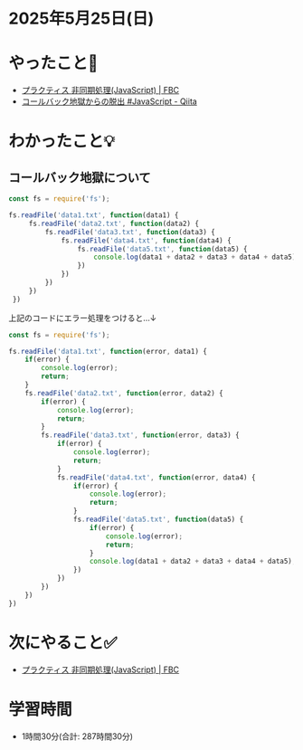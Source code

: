 # 2025年5月25日(日)

# やったこと📝

- [プラクティス 非同期処理\(JavaScript\) \| FBC](https://bootcamp.fjord.jp/practices/204)
- [コールバック地獄からの脱出 \#JavaScript \- Qiita](https://qiita.com/umeko2015/items/2fdb2785eac8f4117f23)
# わかったこと💡

## コールバック地獄について
```javascript
const fs = require('fs');

fs.readFile('data1.txt', function(data1) {
     fs.readFile('data2.txt', function(data2) {
         fs.readFile('data3.txt', function(data3) {
             fs.readFile('data4.txt', function(data4) {
                 fs.readFile('data5.txt', function(data5) {
                     console.log(data1 + data2 + data3 + data4 + data5);
                 })
             })
         })
     })
 })
```
上記のコードにエラー処理をつけると…↓
```javascript
const fs = require('fs');

fs.readFile('data1.txt', function(error, data1) {
    if(error) {
        console.log(error);
        return;
    }
    fs.readFile('data2.txt', function(error, data2) {
        if(error) {
            console.log(error);
            return;
        }
        fs.readFile('data3.txt', function(error, data3) {
            if(error) {
                console.log(error);
                return;
            }
            fs.readFile('data4.txt', function(error, data4) {
                if(error) {
                    console.log(error);
                    return;
                }
                fs.readFile('data5.txt', function(data5) {
                    if(error) {
                        console.log(error);
                        return;
                    }
                    console.log(data1 + data2 + data3 + data4 + data5);
                })
            })
        })
    })
})
```
# 次にやること✅

- [プラクティス 非同期処理\(JavaScript\) \| FBC](https://bootcamp.fjord.jp/practices/204)

# 学習時間

- 1時間30分(合計: 287時間30分)
